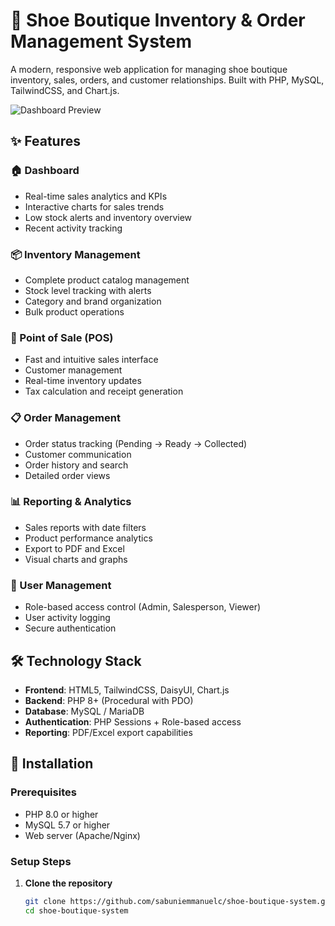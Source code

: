 # 👟 Shoe Boutique Inventory & Order Management System

A modern, responsive web application for managing shoe boutique inventory, sales, orders, and customer relationships. Built with PHP, MySQL, TailwindCSS, and Chart.js.

![Dashboard Preview](https://via.placeholder.com/800x400/4F46E5/FFFFFF?text=Shoe+Boutique+Dashboard)

## ✨ Features

### 🏠 Dashboard
- Real-time sales analytics and KPIs
- Interactive charts for sales trends
- Low stock alerts and inventory overview
- Recent activity tracking

### 📦 Inventory Management
- Complete product catalog management
- Stock level tracking with alerts
- Category and brand organization
- Bulk product operations

### 🧾 Point of Sale (POS)
- Fast and intuitive sales interface
- Customer management
- Real-time inventory updates
- Tax calculation and receipt generation

### 📋 Order Management
- Order status tracking (Pending → Ready → Collected)
- Customer communication
- Order history and search
- Detailed order views

### 📊 Reporting & Analytics
- Sales reports with date filters
- Product performance analytics
- Export to PDF and Excel
- Visual charts and graphs

### 👥 User Management
- Role-based access control (Admin, Salesperson, Viewer)
- User activity logging
- Secure authentication

## 🛠️ Technology Stack

- **Frontend**: HTML5, TailwindCSS, DaisyUI, Chart.js
- **Backend**: PHP 8+ (Procedural with PDO)
- **Database**: MySQL / MariaDB
- **Authentication**: PHP Sessions + Role-based access
- **Reporting**: PDF/Excel export capabilities

## 🚀 Installation

### Prerequisites
- PHP 8.0 or higher
- MySQL 5.7 or higher
- Web server (Apache/Nginx)

### Setup Steps

1. **Clone the repository**
   ```bash
   git clone https://github.com/sabuniemmanuelc/shoe-boutique-system.git
   cd shoe-boutique-system
